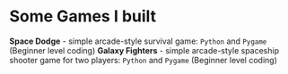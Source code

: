 # Some Games I built

**Space Dodge** - simple arcade-style survival game: `Python` and `Pygame` (Beginner level coding)
**Galaxy Fighters** - simple arcade-style spaceship shooter game for two players: `Python` and `Pygame` (Beginner level coding)
